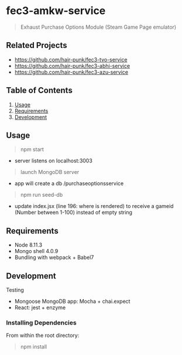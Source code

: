 # fec3-amkw-service

> Exhaust Purchase Options Module (Steam Game Page emulator)

## Related Projects

  - https://github.com/hair-punk/fec3-tvo-service
  - https://github.com/hair-punk/fec3-abhi-service
  - https://github.com/hair-punk/fec3-azu-service

## Table of Contents

1. [Usage](#Usage)
1. [Requirements](#requirements)
1. [Development](#development)

## Usage
> npm start
  - server listens on localhost:3003
> launch MongoDB server
  - app will create a db /purchaseoptionsservice
  > npm run seed-db
- update index.jsx (line 196: where <App/> is rendered) to receive a gameid (Number between 1-100) instead of empty string

## Requirements
- Node 8.11.3
- Mongo shell 4.0.9
- Bundling with webpack + Babel7

## Development
Testing
- Mongoose MongoDB app: Mocha + chai.expect
- React: jest + enzyme

### Installing Dependencies
From within the root directory:
> npm install


